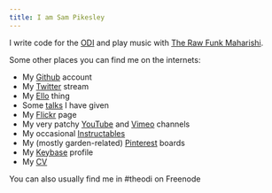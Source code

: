 ```yaml
---
title: I am Sam Pikesley
---
```


I write code for the [ODI](http://theodi.org/team/sam-pikesley) and play music with [The Raw Funk Maharishi](http://rawfunkmaharishi.uk).

Some other places you can find me on the internets:

* My [Github](https://github.com/pikesley) account
* My [Twitter](https://twitter.com/pikesley) stream
* My [Ello](https://ello.co/pikesley) thing
* Some [talks](https://www.youtube.com/playlist?list=PLuPLM2FI60-M0-aWejF9WgB-Dkt1TuQXv) I have given
* My [Flickr](http://www.flickr.com/photos/pikesley/) page
* My very patchy [YouTube](https://www.youtube.com/user/pikesley/videos) and [Vimeo](https://vimeo.com/pikesley) channels
* My occasional [Instructables](http://www.instructables.com/member/pikesley?show=INSTRUCTABLES)
* My (mostly garden-related) [Pinterest](http://www.pinterest.com/pikesley/) boards
* My [Keybase](https://keybase.io/pikesley) profile
* My [CV](http://cv.pikesley.org)

You can also usually find me in #theodi on Freenode
